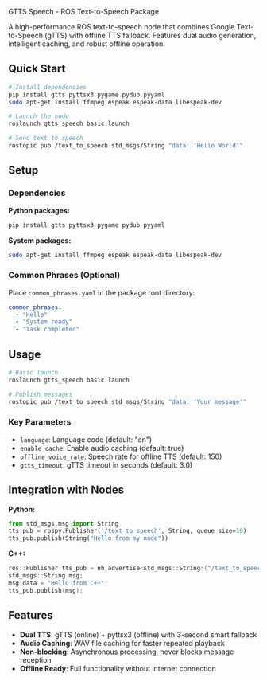 GTTS Speech - ROS Text-to-Speech Package

A high-performance ROS text-to-speech node that combines Google Text-to-Speech (gTTS) with offline TTS fallback. Features dual audio generation, intelligent caching, and robust offline operation.

## Quick Start

```bash
# Install dependencies
pip install gtts pyttsx3 pygame pydub pyyaml
sudo apt-get install ffmpeg espeak espeak-data libespeak-dev

# Launch the node
roslaunch gtts_speech basic.launch

# Send text to speech
rostopic pub /text_to_speech std_msgs/String "data: 'Hello World'"
```

## Setup

### Dependencies

**Python packages:**
```bash
pip install gtts pyttsx3 pygame pydub pyyaml
```

**System packages:**
```bash
sudo apt-get install ffmpeg espeak espeak-data libespeak-dev
```

### Common Phrases (Optional)
Place `common_phrases.yaml` in the package root directory:
```yaml
common_phrases:
  - "Hello"
  - "System ready"
  - "Task completed"
```

## Usage

```bash
# Basic launch
roslaunch gtts_speech basic.launch

# Publish messages
rostopic pub /text_to_speech std_msgs/String "data: 'Your message'"
```

### Key Parameters
- `language`: Language code (default: "en")
- `enable_cache`: Enable audio caching (default: true)
- `offline_voice_rate`: Speech rate for offline TTS (default: 150)
- `gtts_timeout`: gTTS timeout in seconds (default: 3.0)

## Integration with Nodes

**Python:**
```python
from std_msgs.msg import String
tts_pub = rospy.Publisher('/text_to_speech', String, queue_size=10)
tts_pub.publish(String("Hello from my node"))
```

**C++:**
```cpp
ros::Publisher tts_pub = nh.advertise<std_msgs::String>("/text_to_speech", 10);
std_msgs::String msg;
msg.data = "Hello from C++";
tts_pub.publish(msg);
```

## Features

- **Dual TTS**: gTTS (online) + pyttsx3 (offline) with 3-second smart fallback
- **Audio Caching**: WAV file caching for faster repeated playback
- **Non-blocking**: Asynchronous processing, never blocks message reception
- **Offline Ready**: Full functionality without internet connection

